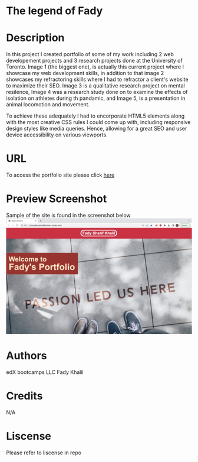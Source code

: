 # The legend of Fady 

# Description 
In this project I created portfolio of some of my work including 2 web developement projects and 3 research projects done at the University of Toronto. Image 1 (the biggest one), is actually this current project where I showcase my web development skills, in addition to that image 2 showcases my refractoring skills where I had to refractor a client's website to maximize their SEO. 
Image 3 is a qualitative research project on mental resilence, Image 4 was a research study done on to examine the effects of isolation on athletes during th pandamic, and Image 5, is a presentation in animal locomotion and movement.<br>

To achieve these adequately I had to encorporate HTML5 elements along with the most creative CSS rules I could come up with, including responsive design styles like media queries. Hence, allowing for a great SEO and user device accessibility on various viewports.

# URL
To access the portfolio site please click [here](https://whirlwindraven.github.io/Portfolio-/)

# Preview Screenshot 
Sample of the site is found in the screenshot below 
![Screenshot-of-website](./assets/Images/Portfolio%20screenshot.jpg "Website-Screenshot")

# Authors
edX bootcamps LLC
Fady Khalil 


# Credits
N/A

# Liscense 
Please refer to liscense in repo

